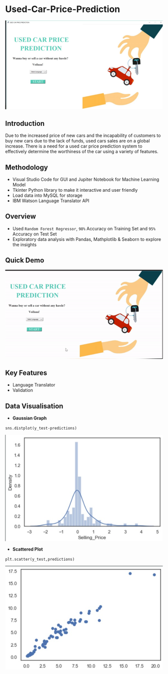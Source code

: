 # Used-Car-Price-Prediction

![Page1Image](Images/DemoPage1.jpg)

## Introduction
Due to the increased price of new cars and the incapability of customers to buy new cars due to the lack of funds, used cars sales are on a global increase.
There is a need for a used car price prediction system to effectively determine the worthiness of the car using a variety of features.

## Methodology
- Visual Studio Code for GUI and Jupiter Notebook for Machine Learning Model
- Tkinter Python library to make it interactive and user friendly
- Load data into MySQL for storage
- IBM Watson Language Translator API

## Overview
- Used `Random Forest Regressor`, `98%` Accuracy on Training Set and `95%` Accuracy on Test Set
- Exploratory data analysis with Pandas, Mathplotlib & Seaborn to explore the insights

## Quick Demo
![Demo](Images/QuickDemo.gif)

## Key Features
- Language Translator
- Validation

## Data Visualisation
- **Gaussian Graph**

`sns.distplot(y_test-predictions)`

![GaussianGraph](Images/GaussianGraph.jpg)


- **Scattered Plot**

`plt.scatter(y_test,predictions)`

![Scattered Plot](Images/Clustering.jpg)



